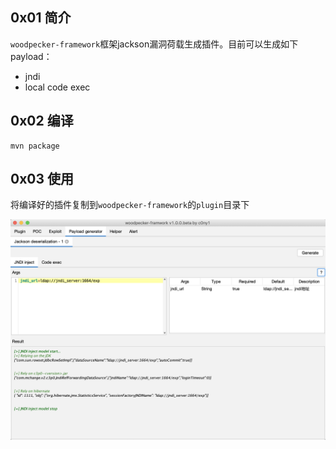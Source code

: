## 0x01 简介
`woodpecker-framework`框架jackson漏洞荷载生成插件。目前可以生成如下payload：

* jndi
* local code exec

## 0x02 编译

```
mvn package
```

## 0x03 使用

将编译好的插件复制到`woodpecker-framework`的`plugin`目录下

![](doc/jackson-vuldb.png)